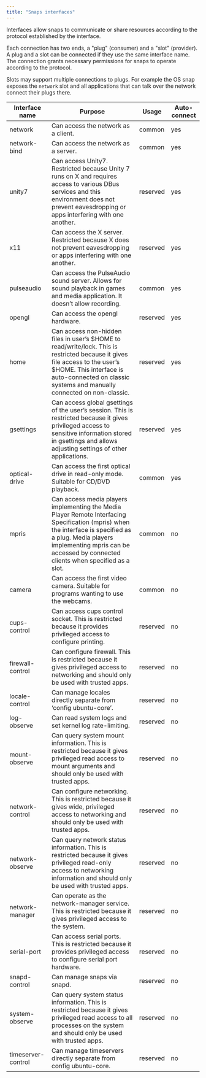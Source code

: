 ```yaml
---
title: "Snaps interfaces"
---
```



Interfaces allow snaps to communicate or share resources according to the
protocol established by the interface.

Each connection has two ends, a "plug" (consumer) and a "slot" (provider).  A
plug and a slot can be connected if they use the same interface name.  The
connection grants necessary permissions for snaps to operate according to the
protocol.

Slots may support multiple connections to plugs.  For example the OS snap
exposes the ``network`` slot and all applications that can talk over the
network connect their plugs there.

| Interface name     | Purpose                                                                                                                                                                                                                                    | Usage    | Auto-connect |
|--------------------|--------------------------------------------------------------------------------------------------------------------------------------------------------------------------------------------------------------------------------------------|----------|--------------|
| network            | Can access the network as a client.                                                                                                                                                                                                        | common   | yes          |
| network-bind       | Can access the network as a server.                                                                                                                                                                                                        | common   | yes          |
| unity7             | Can access Unity7. Restricted because Unity 7 runs on X and requires access to various DBus services and this environment does not prevent eavesdropping or apps interfering with one another.                                             | reserved | yes          |
| x11                | Can access the X server. Restricted because X does not prevent eavesdropping or apps interfering with one another.                                                                                                                         | reserved | yes          |
| pulseaudio         | Can access the PulseAudio sound server. Allows for sound playback in games and media application. It doesn’t allow recording.                                                                                                              | common   | yes          |
| opengl             | Can access the opengl hardware.                                                                                                                                                                                                            | reserved | yes          |
| home               | Can access non-hidden files in user’s $HOME to read/write/lock. This is restricted because it gives file access to the user’s $HOME. This interface is auto-connected on classic systems and manually connected on non-classic.            | reserved | yes          |
| gsettings          | Can access global gsettings of the user’s session. This is restricted because it gives privileged access to sensitive information stored in gsettings and allows adjusting settings of other applications.                                 | reserved | yes          |
| optical-drive      | Can access the first optical drive in read-only mode. Suitable for CD/DVD playback.                                                                                                                                                        | common   | yes          |
| mpris              | Can access media players implementing the Media Player Remote Interfacing Specification (mpris) when the interface is specified as a plug. Media players implementing mpris can be accessed by connected clients when specified as a slot. | common   | no           |
| camera             | Can access the first video camera. Suitable for programs wanting to use the webcams.                                                                                                                                                       | common   | no           |
| cups-control       | Can access cups control socket. This is restricted because it provides privileged access to configure printing.                                                                                                                            | reserved | no           |
| firewall-control   | Can configure firewall. This is restricted because it gives privileged access to networking and should only be used with trusted apps.                                                                                                     | reserved | no           |
| locale-control     | Can manage locales directly separate from ‘config ubuntu-core’.                                                                                                                                                                            | reserved | no           |
| log-observe        | Can read system logs and set kernel log rate-limiting.                                                                                                                                                                                     | reserved | no           |
| mount-observe      | Can query system mount information. This is restricted because it gives privileged read access to mount arguments and should only be used with trusted apps.                                                                               | reserved | no           |
| network-control    | Can configure networking. This is restricted because it gives wide, privileged access to networking and should only be used with trusted apps.                                                                                             | reserved | no           |
| network-observe    | Can query network status information. This is restricted because it gives privileged read-only access to networking information and should only be used with trusted apps.                                                                 | reserved | no           |
| network-manager    | Can operate as the network-manager service. This is restricted because it gives privileged access to the system.                                                                 | reserved | no           |
| serial-port        | Can access serial ports. This is restricted because it provides privileged access to configure serial port hardware.                                                                                                                       | reserved | no           |
| snapd-control      | Can manage snaps via snapd.                                                                                                                                                                                                                | reserved | no           |
| system-observe     | Can query system status information. This is restricted because it gives privileged read access to all processes on the system and should only be used with trusted apps.                                                                  | reserved | no           |
| timeserver-control | Can manage timeservers directly separate from config ubuntu-core.                                                                                                                                                                          | reserved |no           |
